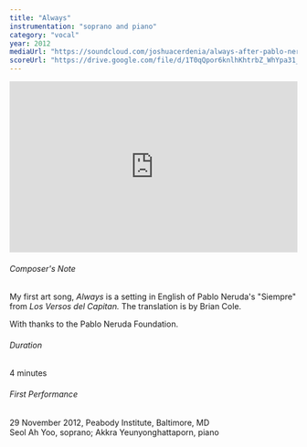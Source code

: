 ```yaml
---
title: "Always"
instrumentation: "soprano and piano"
category: "vocal"
year: 2012
mediaUrl: "https://soundcloud.com/joshuacerdenia/always-after-pablo-neruda-2012"
scoreUrl: "https://drive.google.com/file/d/1T0qQpor6knlhKhtrbZ_WhYpa31_ss7z6/view?usp=sharing"
---
```


<iframe class="mb-3" width="100%" height="300" scrolling="no" frameborder="no" src="https://w.soundcloud.com/player/?url=https%3A//api.soundcloud.com/tracks/90536194&amp;auto_play=false&amp;hide_related=false&amp;show_comments=true&amp;show_user=true&amp;show_reposts=false&amp;visual=true"></iframe>

###### Composer's Note

My first art song, _Always_ is a setting in English of Pablo Neruda's "Siempre" from _Los Versos del Capitan._ The translation is by Brian Cole.

With thanks to the Pablo Neruda Foundation.  

###### Duration

4 minutes

###### First Performance

29 November 2012, Peabody Institute, Baltimore, MD\
Seol Ah Yoo, soprano; Akkra Yeunyonghattaporn, piano